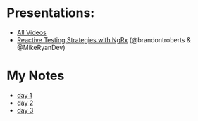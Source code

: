 # Presentations:
* [All Videos](https://nitayneeman.com/posts/all-talks-from-ng-conf-2018/)
* [Reactive Testing Strategies with NgRx](https://brandonroberts.github.io/ngrx-ngconf-2018/ngrx-testing/assets/player/KeynoteDHTMLPlayer.html) (@brandontroberts & @MikeRyanDev)


# My Notes
* [day 1](https://tgrux.github.io/presentations/ngConf-2018/notes/NG-Conf-Day-1-41818)
* [day 2](https://tgrux.github.io/presentations/ngConf-2018/notes/NG-Conf-Day-2-41918)
* [day 3](https://tgrux.github.io/presentations/ngConf-2018/notes/NgConf-Day-3-42018)
